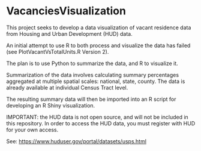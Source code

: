 # VacanciesVisualization
This project seeks to develop a data visualization of vacant residence data from Housing and Urban Development (HUD) data.

An initial attempt to use R to both process and visualize the data has failed (see PlotVacantVsTotalUnits.R Version 2).

The plan is to use Python to summarize the data, and R to visualize it.

Summarization of the data involves calculating summary percentages aggregated at multiple spatial scales:  national, state, county.  The data is already available at individual Census Tract level.

The resulting summary data will then be imported into an R script for developing an R Shiny visualization.

IMPORTANT:  the HUD data is not open source, and will not be included in this repository.  In order to access the HUD data, you must register with HUD for your own access.

See:  https://www.huduser.gov/portal/datasets/usps.html
